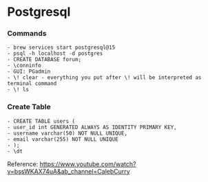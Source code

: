 # Postgresql

### Commands
	- brew services start postgresql@15
	- psql -h localhost -d postgres
	- CREATE DATABASE forum;
	- \conninfo
	- GUI: PGadmin
	- \! clear - everything you put after \! will be interpreted as terminal command
	- \! ls

### Create Table
	- CREATE TABLE users (
	- user_id int GENERATED ALWAYS AS IDENTITY PRIMARY KEY,
	- username varchar(50) NOT NULL UNIQUE,
	- email varchar(255) NOT NULL UNIQUE
	- );
	- \dt

Reference: https://www.youtube.com/watch?v=bssWKAX74uA&ab_channel=CalebCurry 
